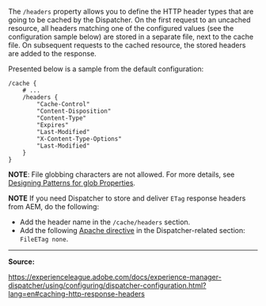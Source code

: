The `/headers` property allows you to define the HTTP header types that are going to be cached by the Dispatcher. On the first request to an uncached resource, all headers matching one of the configured values (see the configuration sample below) are stored in a separate file, next to the cache file. On subsequent requests to the cached resource, the stored headers are added to the response.

Presented below is a sample from the default configuration:

```
/cache {
	# ...
	/headers {
		"Cache-Control"
		"Content-Disposition"
		"Content-Type"
		"Expires"
		"Last-Modified"
		"X-Content-Type-Options"
		"Last-Modified"
	}
}
```

**NOTE**: File globbing characters are not allowed. For more details, see [Designing Patterns for glob Properties](https://experienceleague.adobe.com/docs/experience-manager-dispatcher/using/configuring/dispatcher-configuration.html?lang=en#designing-patterns-for-glob-properties).

**NOTE** If you need Dispatcher to store and deliver `ETag` response headers from AEM, do the following:
- Add the header name in the `/cache/headers` section.
- Add the following [Apache directive](https://httpd.apache.org/docs/2.4/mod/core.html#fileetag) in the Dispatcher-related section: `FileETag none`.

---

**Source:**

https://experienceleague.adobe.com/docs/experience-manager-dispatcher/using/configuring/dispatcher-configuration.html?lang=en#caching-http-response-headers
